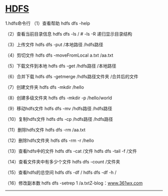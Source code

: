 # [HDFS][1]
1.hdfs命令行
（1）查看帮助
    hdfs dfs -help

（2）查看当前目录信息
    hdfs dfs -ls / # -ls -R 递归显示目录结构

（3）上传文件
    hdfs dfs -put /本地路径 /hdfs路径

（4）剪切文件
    hdfs dfs -moveFromLocal a.txt /aa.txt

（5）下载文件到本地
    hdfs dfs -get /hdfs路径 /本地路径

（6）合并下载
    hdfs dfs -getmerge /hdfs路径文件夹 /合并后的文件

（7）创建文件夹
    hdfs dfs -mkdir /hello

（8）创建多级文件夹
    hdfs dfs -mkdir -p /hello/world

（9）移动hdfs文件
    hdfs dfs -mv /hdfs路径 /hdfs路径

（10）复制hdfs文件
    hdfs dfs -cp /hdfs路径 /hdfs路径

（11）删除hdfs文件
    hdfs dfs -rm /aa.txt

（12）删除hdfs文件夹
    hdfs dfs -rm -r /hello

（13）查看hdfs中的文件
    hdfs dfs -cat /文件
    hdfs dfs -tail -f /文件

（14）查看文件夹中有多少个文件
    hdfs dfs -count /文件夹

（15）查看hdfs的总空间
    hdfs dfs -df /
    hdfs dfs -df -h /

（16）修改副本数
    hdfs dfs -setrep 1 /a.txtZ-blog：www.361wx.com


---
[1]: http://hadoop.apache.org/docs/r1.0.4/cn/hdfs_shell.html#touchz